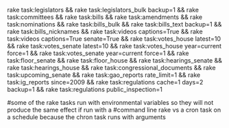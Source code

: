 rake task:legislators && rake task:legislators_bulk backup=1 && rake task:committees && rake task:bills && rake task:amendments && rake task:nominations && rake task:bills_bulk && rake task:bills_text backup=1 && rake task:bills_nicknames && rake task:videos captions=True && rake task:videos captions=True senate=True && rake task:votes_house latest=10 && rake task:votes_senate latest=10 && rake task:votes_house year=current force=1 && rake task:votes_senate year=current force=1 && rake task:floor_senate && rake task:floor_house && rake task:hearings_senate && rake task:hearings_house && rake task:congressional_documents && rake task:upcoming_senate && rake task:gao_reports rate_limit=1 && rake task:ig_reports since=2009 && rake task:regulations cache=1 days=2 backup=1 && rake task:regulations public_inspection=1



#some of the rake tasks run with environmental variables so they will not produce the same effect if run with a #command line rake vs a cron task on a schedule because the chron task runs with arguments
